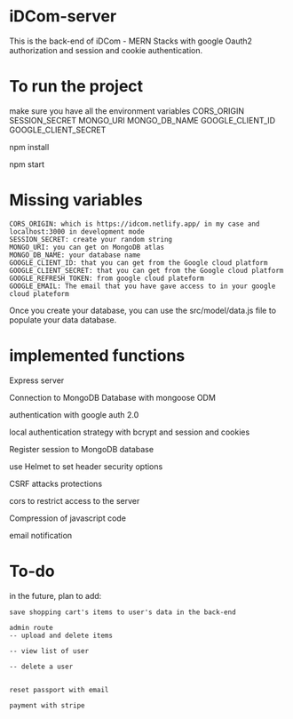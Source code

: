 # iDCom-server

This is the back-end of iDCom - MERN Stacks with google Oauth2 authorization and session and cookie authentication.

# To run the project

make sure you have all the environment variables
CORS_ORIGIN
SESSION_SECRET
MONGO_URI
MONGO_DB_NAME
GOOGLE_CLIENT_ID
GOOGLE_CLIENT_SECRET

npm install

npm start

# Missing variables

    CORS_ORIGIN: which is https://idcom.netlify.app/ in my case and localhost:3000 in development mode
    SESSION_SECRET: create your random string
    MONGO_URI: you can get on MongoDB atlas
    MONGO_DB_NAME: your database name
    GOOGLE_CLIENT_ID: that you can get from the Google cloud platform
    GOOGLE_CLIENT_SECRET: that you can get from the Google cloud platform
    GOOGLE_REFRESH_TOKEN: from google cloud plateform
    GOOGLE_EMAIL: The email that you have gave access to in your google cloud plateform

Once you create your database, you can use the src/model/data.js file to populate your data database.

# implemented functions

Express server

Connection to MongoDB Database with mongoose ODM

authentication with google auth 2.0

local authentication strategy with bcrypt and session and cookies

Register session to MongoDB database

use Helmet to set header security options

CSRF attacks protections

cors to restrict access to the server

Compression of javascript code

email notification

# To-do

in the future, plan to add:

    save shopping cart's items to user's data in the back-end

    admin route
    -- upload and delete items

    -- view list of user

    -- delete a user


    reset passport with email

    payment with stripe
